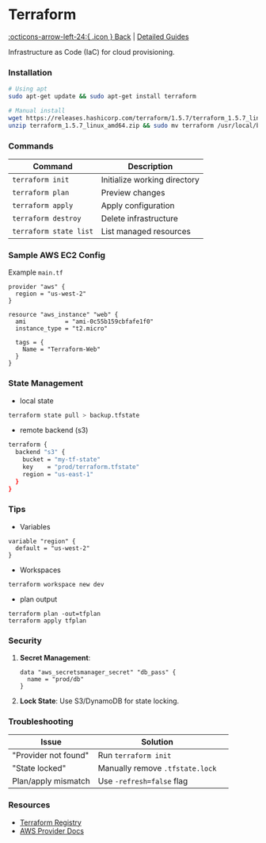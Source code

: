 # Terraform 

[:octicons-arrow-left-24:{ .icon } Back](index.md) | [Detailed Guides](../terraform/index.md)

Infrastructure as Code (IaC) for cloud provisioning.

### Installation

````bash
# Using apt  
sudo apt-get update && sudo apt-get install terraform  

# Manual install  
wget https://releases.hashicorp.com/terraform/1.5.7/terraform_1.5.7_linux_amd64.zip  
unzip terraform_1.5.7_linux_amd64.zip && sudo mv terraform /usr/local/bin/  
````

### Commands

| Command                | Description                  |
| ---------------------- | ---------------------------- |
| `terraform init`       | Initialize working directory |
| `terraform plan`       | Preview changes              |
| `terraform apply`      | Apply configuration          |
| `terraform destroy`    | Delete infrastructure        |
| `terraform state list` | List managed resources       |

### Sample AWS EC2 Config

Example `main.tf`

````hcl
provider "aws" {  
  region = "us-west-2"  
}  

resource "aws_instance" "web" {  
  ami           = "ami-0c55b159cbfafe1f0"  
  instance_type = "t2.micro"  

  tags = {  
    Name = "Terraform-Web"  
  }  
}  
````

### State Management

* local state

````bash
terraform state pull > backup.tfstate  
````

* remote backend (s3)

````bash
terraform {  
  backend "s3" {  
    bucket = "my-tf-state"  
    key    = "prod/terraform.tfstate"  
    region = "us-east-1"  
  }  
}  
````

### Tips

* Variables

````hcl
variable "region" {  
  default = "us-west-2"  
}  
````

* Workspaces

````hcl
terraform workspace new dev  
````

* plan output

````hcl
terraform plan -out=tfplan  
terraform apply tfplan  
````

### Security

1. **Secret Management**:

   ```hcl
   data "aws_secretsmanager_secret" "db_pass" {  
     name = "prod/db"  
   }  
   ```

2. **Lock State**: Use S3/DynamoDB for state locking.

### Troubleshooting

| Issue                | Solution                        |      |
| -------------------- | ------------------------------- | ---- |
| "Provider not found" | Run `terraform init`            |      |
| "State locked"       | Manually remove `.tfstate.lock` |      |
| Plan/apply mismatch  | Use `-refresh=false` flag       |      |

### Resources

* [Terraform Registry](https://registry.terraform.io/)
* [AWS Provider Docs](https://registry.terraform.io/providers/hashicorp/aws/latest/docs)